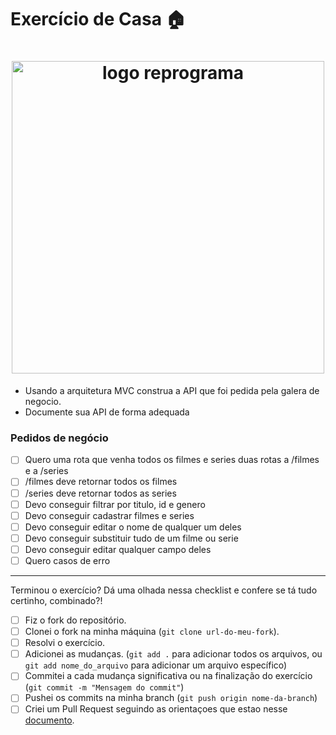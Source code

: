 # Exercício de Casa 🏠 

<h1 align="center">
  <img src="../../assets/paraolar.png" alt="logo reprograma" width="500">
</h1>

- Usando a arquitetura MVC construa a API  que foi pedida pela galera de negocio.
- Documente sua API de forma adequada

### Pedidos de negócio
- [ ] Quero uma rota que venha todos os filmes e series
duas rotas a /filmes e a /series
- [ ] /filmes deve retornar todos os filmes
- [ ] /series deve retornar todos as series
- [ ] Devo conseguir filtrar por titulo, id e genero 
- [ ] Devo conseguir cadastrar filmes e series 
- [ ] Devo conseguir editar o nome de qualquer um deles
- [ ] Devo conseguir substituir tudo de um filme ou serie
- [ ] Devo conseguir editar qualquer campo deles
- [ ] Quero casos de erro
---

Terminou o exercício? Dá uma olhada nessa checklist e confere se tá tudo certinho, combinado?!

- [ ] Fiz o fork do repositório.
- [ ] Clonei o fork na minha máquina (`git clone url-do-meu-fork`).
- [ ] Resolvi o exercício.
- [ ] Adicionei as mudanças. (`git add .` para adicionar todos os arquivos, ou `git add nome_do_arquivo` para adicionar um arquivo específico)
- [ ] Commitei a cada mudança significativa ou na finalização do exercício (`git commit -m "Mensagem do commit"`)
- [ ] Pushei os commits na minha branch (`git push origin nome-da-branch`)
- [ ] Criei um Pull Request seguindo as orientaçoes que estao nesse [documento](https://github.com/mflilian/repo-example/blob/main/exercicios/para-casa/instrucoes-pull-request.md).
